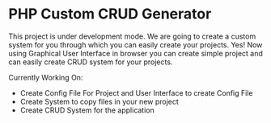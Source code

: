 # PHP Custom CRUD Generator

This project is under development mode. We are going to create a custom system for you through which you can easily create your projects. Yes! Now using Graphical User Interface in browser you can create simple project and can easily create CRUD system for your projects.

Currently Working On:

  - Create Config File For Project and User Interface to create Config File
  - Create System to copy files in your new project
  - Create CRUD System for the application

